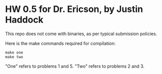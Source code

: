 # HW 0.5 for Dr. Ericson, by Justin Haddock

This repo does not come with binaries, as per typical submission policies.

Here is the make commands required for compilation:

```
make one
make two
```

"One" refers to problems 1 and 5.
"Two" refers to problems 2 and 3.
